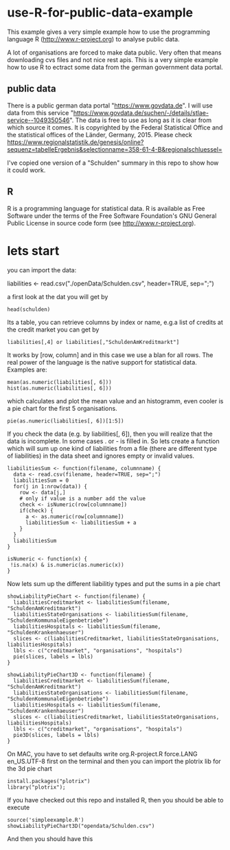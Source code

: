 # use-R-for-public-data-example

This example gives a very simple example how to use the programming 
language R (http://www.r-project.org) to analyse public data.

A lot of organisations are forced to make data public. Very often that means downloading cvs files and not nice rest apis.
This is a very simple example how to use R to ectract some data from the german government data portal.

## public data

There is a public german data portal "https://www.govdata.de". 
I will use data from this service "https://www.govdata.de/suchen/-/details/stlae-service--1049350546".
The data is free to use as long as it is clear from which source it comes. It is copyrighted by the Federal Statistical Office and the statistical offices of the  Länder, Germany, 2015.
Please check https://www.regionalstatistik.de/genesis/online?sequenz=tabelleErgebnis&selectionname=358-61-4-B&regionalschluessel=

I've copied one version of a "Schulden" summary in this repo to show how it could work.

## R

R is a programming language for statistical data. R is available as Free Software under the terms of the 
Free Software Foundation's GNU General Public License in source code form (see http://www.r-project.org).

# lets start

you can import the data:

  liabilities <- read.csv("./openData/Schulden.csv", header=TRUE, sep=";")
    
a first look at the dat you will get by
    
    head(schulden)
    
Its a table, you can retrieve columns by index or name, e.g.a list of credits at the credit market you can get by 

    liabilities[,4] or liabilities[,"SchuldenAmKreditmarkt"]

It works by [row, column] and in this case we use a blan for all rows.
The real power of the language is the native support for statistical data. 
Examples are:

    mean(as.numeric(liabilities[, 6]))
    hist(as.numeric(liabilities[, 6]))

which calculates and plot the mean value and an histogramm, even cooler is a pie chart for the first 5 organisations.

    pie(as.numeric(liabilities[, 6])[1:5])
  
If you check the data (e.g. by liabilities[, 6]), then you will realize that the data is incomplete. 
In some cases . or - is filled in. So lets create a function which will sum up one kind of liabilities from a file
(there are different type of liabilities) in the data sheet and ignores empty or invalid values.

    liabilitiesSum <- function(filename, columnname) {
      data <- read.csv(filename, header=TRUE, sep=";")
      liabilitiesSum = 0
      for(j in 1:nrow(data)) {
        row <- data[j,]
        # only if value is a number add the value 
        check <- isNumeric(row[columnname]) 
        if(check) {
          a <- as.numeric(row[columnname])
          liabilitiesSum <- liabilitiesSum + a
        }
      }
      liabilitiesSum
    }

    isNumeric <- function(x) {
     !is.na(x) & is.numeric(as.numeric(x)) 
    }
  
Now lets sum up the different liabilitiy types and put the sums in a pie chart

    showLiabilityPieChart <- function(filename) {
      liabilitiesCreditmarket <- liabilitiesSum(filename, "SchuldenAmKreditmarkt")
      liabilitiesStateOrganisations <- liabilitiesSum(filename, "SchuldenKommunaleEigenbetriebe")
      liabilitiesHospitals <- liabilitiesSum(filename, "SchuldenKrankenhaeuser")
      slices <- c(liabilitiesCreditmarket, liabilitiesStateOrganisations, liabilitiesHospitals) 
      lbls <- c("creditmarket", "organisations", "hospitals")
      pie(slices, labels = lbls)
    }

    showLiabilityPieChart3D <- function(filename) {
      liabilitiesCreditmarket <- liabilitiesSum(filename, "SchuldenAmKreditmarkt")
      liabilitiesStateOrganisations <- liabilitiesSum(filename, "SchuldenKommunaleEigenbetriebe")
      liabilitiesHospitals <- liabilitiesSum(filename, "SchuldenKrankenhaeuser")
      slices <- c(liabilitiesCreditmarket, liabilitiesStateOrganisations, liabilitiesHospitals) 
      lbls <- c("creditmarket", "organisations", "hospitals")
      pie3D(slices, labels = lbls)
    }

On MAC, you have to set defaults write org.R-project.R force.LANG en_US.UTF-8 first on the terminal and then
you can import the plotrix lib for the 3d pie chart

    install.packages("plotrix")
    library("plotrix");
    
If you have checked out this repo and installed R, then you should be able to execute
   
    source('simpleexample.R')
    showLiabilityPieChart3D("opendata/Schulden.csv")

And then you should have this

[piechart]: https://raw.githubusercontent.com/michaelgruczel/use-R-for-public-data-example/master/piechart.png

